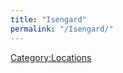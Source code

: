 ```yaml
---
title: "Isengard"
permalink: "/Isengard/"
---
```


[Category:Locations](Category:Locations "wikilink")